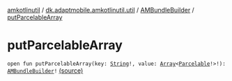 [amkotlinutil](../../index.md) / [dk.adaptmobile.amkotlinutil.util](../index.md) / [AMBundleBuilder](index.md) / [putParcelableArray](./put-parcelable-array.md)

# putParcelableArray

`open fun putParcelableArray(key: `[`String`](https://kotlinlang.org/api/latest/jvm/stdlib/kotlin/-string/index.html)`!, value: `[`Array`](https://kotlinlang.org/api/latest/jvm/stdlib/kotlin/-array/index.html)`<`[`Parcelable`](https://developer.android.com/reference/android/os/Parcelable.html)`!>!): `[`AMBundleBuilder`](index.md)`!` [(source)](https://github.com/adaptmobile-organization/amkotlinutil/tree/master/amkotlinutil/amkotlinutil/src/main/java/dk/adaptmobile/amkotlinutil/util/AMBundleBuilder.java#L133)